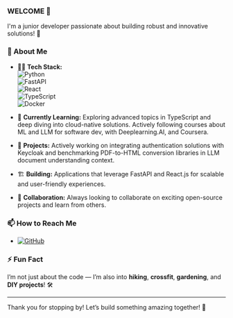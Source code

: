 ### WELCOME 👋

I'm a junior developer passionate about building robust and innovative solutions! 🚀

### 🌟 About Me

- 🧑‍💻 **Tech Stack:**  
  ![Python](https://img.shields.io/badge/Python-3776AB?style=for-the-badge&logo=python&logoColor=white)  
  ![FastAPI](https://img.shields.io/badge/FastAPI-009688?style=for-the-badge&logo=fastapi&logoColor=white)  
  ![React](https://img.shields.io/badge/React-61DAFB?style=for-the-badge&logo=react&logoColor=black)  
  ![TypeScript](https://img.shields.io/badge/TypeScript-3178C6?style=for-the-badge&logo=typescript&logoColor=white)  
  ![Docker](https://img.shields.io/badge/Docker-2496ED?style=for-the-badge&logo=docker&logoColor=white)

- 🌱 **Currently Learning:** Exploring advanced topics in TypeScript and deep diving into cloud-native solutions. Actively following courses about ML and LLM for software dev, with Deeplearning.AI, and Coursera.
- 🔭 **Projects:** Actively working on integrating authentication solutions with Keycloak and benchmarking PDF-to-HTML conversion libraries in LLM document understanding context.
- 🏗️ **Building:** Applications that leverage FastAPI and React.js for scalable and user-friendly experiences.
- 🤝 **Collaboration:** Always looking to collaborate on exciting open-source projects and learn from others.

### 📫 How to Reach Me

- [![GitHub](https://img.shields.io/badge/GitHub-100000?style=for-the-badge&logo=github&logoColor=white)](https://github.com/TomQuez)

### ⚡ Fun Fact

I’m not just about the code — I’m also into **hiking**, **crossfit**, **gardening**, and **DIY projects**! 🛠️

---

Thank you for stopping by! Let’s build something amazing together! 🌟

